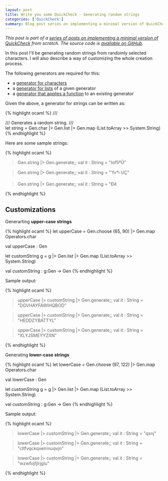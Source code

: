 ```yaml
---
layout: post
title: Write you some QuickCheck - Generating random strings
categories: ['QuickCheck']
summary: Blog post series on implementing a minimal version of QuickCheck from scratch.
---
```


*This post is part of a [series of posts on implementing a minimal version of QuickCheck](/2016/02/08/write-you-some-quickcheck/) from scratch. The source code is [available on GitHub](https://gist.github.com/moodmosaic/65c576732722b3b7a200).*

In this post I'll be generating random strings from randomly selected characters. I will also describe a way of customizing the whole creation process.

The following generators are required for this:

* a [generator for characters](/2016/02/11/write-you-some-quickcheck-generating-random-characters)
* a [generator for lists](/2016/02/19/write-you-some-quickcheck-generating-random-lists) of a given generator
* a [generator that applies a function](/2016/02/10/write-you-some-quickcheck-generating-random-bytes/) to an existing generator

Given the above, a generator for strings can be written as:

<!-- Until rouge highlights F# syntax, use OCaml -->
{% highlight ocaml %}
/// <summary>
/// Generates a random string.
/// </summary>
let string =
    Gen.char
    |> Gen.list
    |> Gen.map (List.toArray >> System.String)
{% endhighlight %}

Here are some sample strings:

<!-- Until rouge highlights F# syntax, use OCaml -->
{% highlight ocaml %}
> Gen.string |> Gen.generate;;
val it : String = "lof5ºÛ"

> Gen.string |> Gen.generate;;
val it : String = "'fv*ì UÇ"

> Gen.string |> Gen.generate;;
val it : String = "Ðê

{% endhighlight %}

## Customizations ##

Generarting **upper-case strings**

<!-- Until rouge highlights F# syntax, use OCaml -->
{% highlight ocaml %}
let upperCase = Gen.choose (65,  90) |> Gen.map Operators.char

val upperCase : Gen<char>


let customString g =
    g
    |> Gen.list
    |> Gen.map (List.toArray >> System.String)

val customString : g:Gen<char> -> Gen<String>
{% endhighlight %}

Sample output:

<!-- Until rouge highlights F# syntax, use OCaml -->
{% highlight ocaml %}
> upperCase |> customString |> Gen.generate;;
val it : String = "DGVHAYFAWIHQBOD"

> upperCase |> customString |> Gen.generate;;
val it : String = "HEDDZYBATTYL"

> upperCase |> customString |> Gen.generate;;
val it : String = "XLYJSMEYYZXN"

{% endhighlight %}

Generating **lower-case strings**

<!-- Until rouge highlights F# syntax, use OCaml -->
{% highlight ocaml %}
let lowerCase = Gen.choose (97, 122) |> Gen.map Operators.char

val lowerCase : Gen<char>


let customString g =
    g
    |> Gen.list
    |> Gen.map (List.toArray >> System.String)

val customString : g:Gen<char> -> Gen<String>
{% endhighlight %}

Sample output:

<!-- Until rouge highlights F# syntax, use OCaml -->
{% highlight ocaml %}
> lowerCase |> customString |> Gen.generate;;
val it : String = "qsnj"

> lowerCase |> customString |> Gen.generate;;
val it : String = "cltfvqckqxeirmuqvjn"

> lowerCase |> customString |> Gen.generate;;
val it : String = "wzwfojfjlrjglu"

{% endhighlight %}